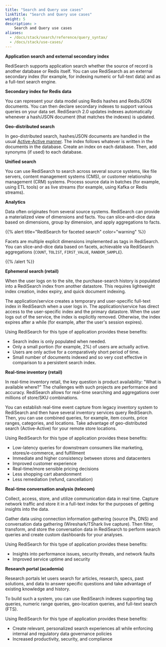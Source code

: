```yaml
---
title: "Search and Query use cases"
linkTitle: "Search and Query use cases"
weight: 5
description: >
    Search and Query use cases
aliases:
  - /docs/stack/search/reference/query_syntax/  
  - /docs/stack/use-cases/  
---
```


**Application search and external secondary index** 

RediSearch supports application search whether the source of record is another database or Redis itself. You can use RediSearch as an external secondary index (for example, for indexing numeric or full-text data) and as a full-text search engine.

**Secondary index for Redis data**

You can represent your data model using Redis hashes and RedisJSON documents. You can then declare secondary indexes to support various queries on your data set. RediSearch 2.0 updates indexes automatically whenever a hash/JSON document (that matches the indexes) is updated. 

**Geo-distributed search**

In geo-distributed search, hashes/JSON documents are handled in the usual [Active-Active manner](https://docs.redis.com/latest/rs/databases/active-active/). The index follows whatever is written in the documents in the database. Create an index on each database. Then, add synonyms (if used) to each database. 

**Unified search**

You can use RediSearch to search across several source systems, like file servers, content management systems (CMS), or customer relationship management (CRM) systems. Process source data in batches (for example, using ETL tools) or as live streams (for example, using Kafka or Redis streams). 

**Analytics**

Data often originates from several source systems. RediSearch can provide a materialized view of dimensions and facts. You can slice-and-dice data based on dimensions, group by dimension, and apply aggregations to facts.

{{% alert title="RediSearch for faceted search" color="warning" %}}
 
Facets are multiple explicit dimensions implemented as tags in RediSearch. You can slice-and-dice data based on facets, achievable via RediSearch aggregations (`COUNT`, `TOLIST`, `FIRST_VALUE`, `RANDOM_SAMPLE`).

{{% /alert %}}

**Ephemeral search (retail)**

When the user logs on to the site, the purchase-search history is populated into a RediSearch index from another datastore. This requires lightweight index creation, index expiry, and quick document indexing.

The application/service creates a temporary and user-specific full-text index in RediSearch when a user logs in. The application/service has direct access to the user-specific index and the primary datastore. When the user logs out of the service, the index is explicitly removed. Otherwise, the index expires after a while (for example, after the user's session expires). 

Using RediSearch for this type of application provides these benefits: 

- Search index is only populated when needed. 
- Only a small portion (for example, 2%) of users are actually active. 
- Users are only active for a comparatively short period of time.
- Small number of documents indexed and so very cost effective in comparison to a persistent search index. 

**Real-time inventory (retail)**

In real-time inventory retail, the key question is product availability: "What is available where?" The challenges with such projects are performance and accuracy. RediSearch allows for real-time searching and aggregations over millions of store/SKU combinations.

You can establish real-time event capture from legacy inventory system to RediSearch and then have several inventory services query RediSearch. Then, you can use combined queries, for example, item counts, price ranges, categories, and locations. Take advantage of geo-distributed search (Active-Active) for your remote store locations. 

Using RediSearch for this type of application provides these benefits: 

- Low-latency queries for downstream consumers like marketing, stores/e-commerce, and fulfillment 
- Immediate and higher consistency between stores and datacenters 
- Improved customer experience 
- Real-time/more sensible pricing decisions 
- Less shopping cart abandonment 
- Less remediation (refund, cancellation) 

**Real-time conversation analysis (telecom)**

Collect, access, store, and utilize communication data in real time. Capture network traffic and store it in a full-text index for the purposes of getting insights into the data.

Gather data using connection information gathering (source IPs, DNS) and conversation data gathering (Wireshark/TShark live capture). Then filter, transform, and store the conversation data in RediSearch to perform search queries and create custom dashboards for your analyses.

Using RediSearch for this type of application provides these benefits: 

- Insights into performance issues, security threats, and network faults 
- Improved service uptime and security 

**Research portal (academia)**

Research portals let users search for articles, research, specs, past solutions, and data to answer specific questions and take advantage of existing knowledge and history. 

To build such a system, you can use RediSearch indexes supporting tag queries, numeric range queries, geo-location queries, and full-text search (FTS). 

Using RediSearch for this type of application provides these benefits: 

- Create relevant, personalized search experiences all while enforcing internal and regulatory data governance policies 
- Increased productivity, security, and compliance  